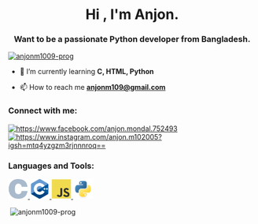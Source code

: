 <h1 align="center">Hi , I'm Anjon.</h1>
<h3 align="center"> Want to be a passionate Python developer from Bangladesh.</h3>

<p align="left"> <a href="https://github.com/ryo-ma/github-profile-trophy"><img src="https://github-profile-trophy.vercel.app/?username=anjonm1009-prog" alt="anjonm1009-prog" /></a> </p>

- 🌱 I’m currently learning **C, HTML, Python**

- 📫 How to reach me **anjonm109@gmail.com**

<h3 align="left">Connect with me:</h3>
<p align="left">
<a href="https://fb.com/https://www.facebook.com/anjon.mondal.752493" target="blank"><img align="center" src="https://raw.githubusercontent.com/rahuldkjain/github-profile-readme-generator/master/src/images/icons/Social/facebook.svg" alt="https://www.facebook.com/anjon.mondal.752493" height="30" width="40" /></a>
<a href="https://instagram.com/https://www.instagram.com/anjon.m102005?igsh=mtq4yzgzm3rjnnnroq==" target="blank"><img align="center" src="https://raw.githubusercontent.com/rahuldkjain/github-profile-readme-generator/master/src/images/icons/Social/instagram.svg" alt="https://www.instagram.com/anjon.m102005?igsh=mtq4yzgzm3rjnnnroq==" height="30" width="40" /></a>
</p>

<h3 align="left">Languages and Tools:</h3>
<p align="left"> <a href="https://www.cprogramming.com/" target="_blank" rel="noreferrer"> <img src="https://raw.githubusercontent.com/devicons/devicon/master/icons/c/c-original.svg" alt="c" width="40" height="40"/> </a> <a href="https://www.w3schools.com/cpp/" target="_blank" rel="noreferrer"> <img src="https://raw.githubusercontent.com/devicons/devicon/master/icons/cplusplus/cplusplus-original.svg" alt="cplusplus" width="40" height="40"/> </a> <a href="https://developer.mozilla.org/en-US/docs/Web/JavaScript" target="_blank" rel="noreferrer"> <img src="https://raw.githubusercontent.com/devicons/devicon/master/icons/javascript/javascript-original.svg" alt="javascript" width="40" height="40"/> </a> <a href="https://www.python.org" target="_blank" rel="noreferrer"> <img src="https://raw.githubusercontent.com/devicons/devicon/master/icons/python/python-original.svg" alt="python" width="40" height="40"/> </a> </p>

<p>&nbsp;<img align="center" src="https://github-readme-stats.vercel.app/api?username=anjonm1009-prog&show_icons=true&locale=en" alt="anjonm1009-prog" /></p>
